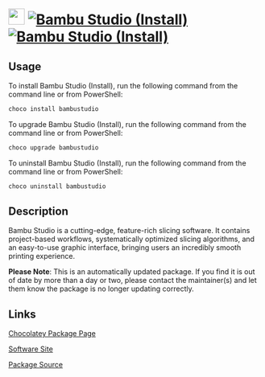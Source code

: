﻿# <img src="https://rawcdn.githack.com/strausmann/ChocolateyPackages/2c34b56b9ed7520943c70939f8c4e33ec8196bc6/icons/bambulab.png" width="32" height="32"/> [![Bambu Studio (Install)](https://img.shields.io/chocolatey/v/bambustudio.svg?label=Bambu+Studio+(Install))](https://community.chocolatey.org/packages/bambustudio) [![Bambu Studio (Install)](https://img.shields.io/chocolatey/dt/bambustudio.svg)](https://community.chocolatey.org/packages/bambustudio)

## Usage

To install Bambu Studio (Install), run the following command from the command line or from PowerShell:

```powershell
choco install bambustudio
```

To upgrade Bambu Studio (Install), run the following command from the command line or from PowerShell:

```powershell
choco upgrade bambustudio
```

To uninstall Bambu Studio (Install), run the following command from the command line or from PowerShell:

```powershell
choco uninstall bambustudio
```

## Description

Bambu Studio is a cutting-edge, feature-rich slicing software.
It contains project-based workflows, systematically optimized slicing algorithms, and an easy-to-use graphic interface, bringing users an incredibly smooth printing experience.

**Please Note**: This is an automatically updated package. If you find it is out of date by more than a day or two, please contact the maintainer(s) and let them know the package is no longer updating correctly.


## Links

[Chocolatey Package Page](https://community.chocolatey.org/packages/bambustudio)

[Software Site](https://bambulab.com/de/download/studio)

[Package Source](https://github.com/strausmann/ChocolateyPackages/tree/master/automatic/bambustudio)

